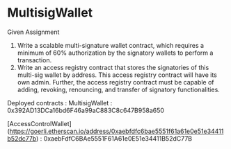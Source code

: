 # MultisigWallet

Given Assignment

1. Write a scalable multi-signature wallet contract, which requires a minimum of 60% authorization by the signatory wallets to perform a transaction. 
2. Write an access registry contract that stores the signatories of this multi-sig wallet by address. This access registry contract will have its own admin. Further, the access registry contract must be capable of adding, revoking, renouncing, and transfer of signatory functionalities.

Deployed contracts :
MultisigWallet : 0x392AD13DCa16bd6F46a99aC883C8c647B958a650

[AccessControlWallet] (https://goerli.etherscan.io/address/0xaebfdfc6bae5551f61a61e0e51e34411b52dc77b) : 0xaebFdfC6BAe5551F61A61e0E51e34411B52dC77B

